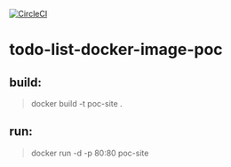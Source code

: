 [![CircleCI](https://circleci.com/gh/vayuadm/todo-list-docker-image-poc.svg?style=svg)](https://circleci.com/gh/vayuadm/todo-list-docker-image-poc)

# todo-list-docker-image-poc

## build:
> docker build -t poc-site .
## run:
> docker run -d -p 80:80 poc-site
